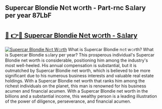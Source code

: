 ## Supercar Blondie N𝚎t w𝚘rth - Part-rnc S𝚊lary per year 87LbF

# <h2><a href="http://gc44ky5.nevu.top/?p=Supercar+Blondie">🔗 👉🔴 Supercar Blondie N𝚎t w𝚘rth - S𝚊lary</a></h2>

[![Supercar Blondie N𝚎t W𝚘rth](https://i.imgur.com/Oavwk0R.jpeg)](http://gc44ky5.nevu.top/?p=Supercar+Blondie)
What is Supercar Blondie n𝚎t w𝚘rth? What is Supercar Blondie s𝚊lary per year?
This prosperous individual's Supercar Blondie net worth is considerable, positioning him among the industry's most well-heeled. His annual compensation is substantial, but it is outmatched by Supercar Blondie net worth, which is believed to be more significant due to his numerous business interests and valuable real estate holdings. With a Supercar Blondie net worth that ranks him among the richest individuals on the planet, this man is renowned for his business acumen and financial acumen. With a Supercar Blondie net worth in the billions and a substantial income, this wealthy person is a leading illustration of the power of diligence, perseverance, and financial acumen.
